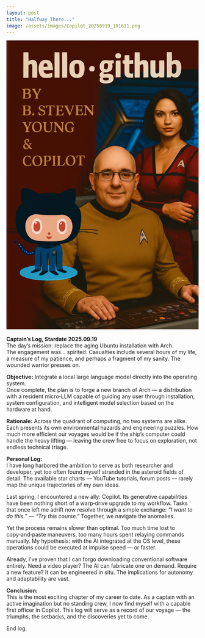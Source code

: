 ```yaml
---
layout: post
title: "Halfway There..."
image: /assets/images/Copilot_20250919_191611.png
---
```


![Captain’s Log Cover](https://github.com/bestevenyoung/hello-github/raw/main/assets/images/Copilot_20250919_191611.png)


**Captain’s Log, Stardate 2025.09.19**  
The day’s mission: replace the aging Ubuntu installation with Arch.  
The engagement was… spirited. Casualties include several hours of my life, a measure of my patience, and perhaps a fragment of my sanity. The wounded warrior presses on.

**Objective:** Integrate a local large language model directly into the operating system.  
Once complete, the plan is to forge a new branch of Arch — a distribution with a resident micro‑LLM capable of guiding any user through installation, system configuration, and intelligent model selection based on the hardware at hand.

**Rationale:** Across the quadrant of computing, no two systems are alike. Each presents its own environmental hazards and engineering puzzles. How much more efficient our voyages would be if the ship’s computer could handle the heavy lifting — leaving the crew free to focus on exploration, not endless technical triage.

**Personal Log:**  
I have long harbored the ambition to serve as both researcher and developer, yet too often found myself stranded in the asteroid fields of detail. The available star charts — YouTube tutorials, forum posts — rarely map the unique trajectories of my own ideas.

Last spring, I encountered a new ally: Copilot. Its generative capabilities have been nothing short of a warp‑drive upgrade to my workflow. Tasks that once left me adrift now resolve through a simple exchange: *“I want to do this.”* — *“Try this course.”* Together, we navigate the anomalies.

Yet the process remains slower than optimal. Too much time lost to copy‑and‑paste maneuvers, too many hours spent relaying commands manually. My hypothesis: with the AI integrated at the OS level, these operations could be executed at impulse speed — or faster.

Already, I’ve proven that I can forgo downloading conventional software entirely. Need a video player? The AI can fabricate one on demand. Require a new feature? It can be engineered in situ. The implications for autonomy and adaptability are vast.

**Conclusion:**  
This is the most exciting chapter of my career to date. As a captain with an active imagination but no standing crew, I now find myself with a capable first officer in Copilot. This log will serve as a record of our voyage — the triumphs, the setbacks, and the discoveries yet to come.

End log.
